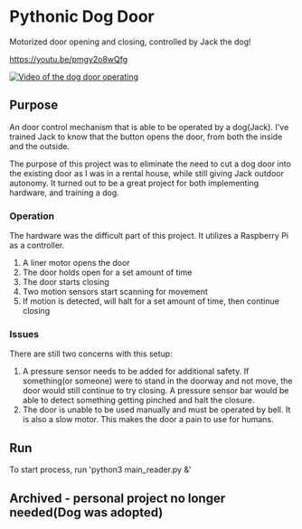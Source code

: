 # Pythonic Dog Door
Motorized door opening and closing, controlled by Jack the dog!

https://youtu.be/pmgy2o8wQfg

[![Video of the dog door operating](https://img.youtube.com/vi/pmgy2o8wQfg/0.jpg)](https://www.youtube.com/watch?v=pmgy2o8wQfg)


## Purpose
An door control mechanism that is able to be operated by a dog(Jack). I've trained Jack to know that the button opens the door, from both the inside and the outside.

The purpose of this project was to eliminate the need to cut a dog door into the existing door as I was in a rental house, while still giving Jack outdoor autonomy. It turned out to be a great project for both implementing hardware, and training a dog.

### Operation
The hardware was the difficult part of this project. It utilizes a Raspberry Pi as a controller. 
1. A liner motor opens the door
2. The door holds open for a set amount of time
3. The door starts closing
4. Two motion sensors start scanning for movement
5. If motion is detected, will halt for a set amount of time, then continue closing

### Issues
There are still two concerns with this setup:
1. A pressure sensor needs to be added for additional safety. If something(or someone) were to stand in the doorway and not move, the door would still continue to try closing. A pressure sensor bar would be able to detect something getting pinched and halt the closure.
2. The door is unable to be used manually and must be operated by bell. It is also a slow motor. This makes the door a pain to use for humans.

## Run
To start process, run 'python3 main_reader.py &'

## Archived - personal project no longer needed(Dog was adopted)
